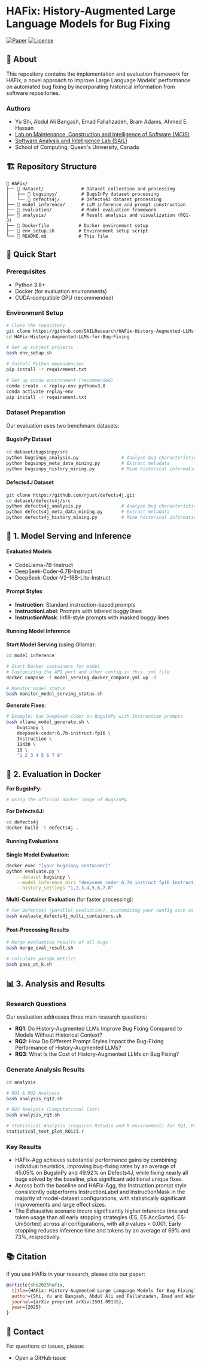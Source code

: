 # HAFix: History-Augmented Large Language Models for Bug Fixing

[![Paper](https://img.shields.io/badge/Paper-arXiv:2501.09135-red)](https://arxiv.org/abs/2501.09135)
[![License](https://img.shields.io/badge/License-MIT-blue.svg)](LICENSE)

## 📖 About

This repository contains the implementation and evaluation framework for HAFix, a novel approach to improve Large Language Models' performance on automated bug fixing by incorporating historical information from software repositories.

### Authors
- Yu Shi, Abdul Ali Bangash, Emad Fallahzadeh, Bram Adams, Ahmed E. Hassan
- [Lab on Maintenance, Construction and Intelligence of Software (MCIS)](https://mcis.cs.queensu.ca)
- [Software Analysis and Intelligence Lab (SAIL)](https://sail.cs.queensu.ca)
- School of Computing, Queen's University, Canada

## 🏗️ Repository Structure

```
📁 HAFix/
├── 📁 dataset/              # Dataset collection and processing
│   ├── 📁 bugsinpy/         # BugsInPy dataset processing
│   └── 📁 defects4j/        # Defects4J dataset processing
├── 📁 model_inference/      # LLM inference and prompt construction
├── 📁 evaluation/           # Model evaluation framework
├── 📁 analysis/             # Result analysis and visualization (RQ1-3)
├── 📄 Dockerfile           # Docker environment setup
├── 📄 env_setup.sh         # Environment setup script
└── 📄 README.md            # This file
```

## 🚀 Quick Start

### Prerequisites

- Python 3.8+
- Docker (for evaluation environments)
- CUDA-compatible GPU (recommended)

### Environment Setup

```bash
# Clone the repository
git clone https://github.com/SAILResearch/HAFix-History-Augmented-LLMs-for-Bug-Fixing.git
cd HAFix-History-Augmented-LLMs-for-Bug-Fixing

# Set up subject projects
bash env_setup.sh

# Install Python dependencies
pip install -r requirement.txt

# Set up conda environment (recommended)
conda create -n replay-env python=3.8
conda activate replay-env
pip install -r requirement.txt
```

### Dataset Preparation

Our evaluation uses two benchmark datasets:

#### BugsInPy Dataset
```bash
cd dataset/bugsinpy/src
python bugsinpy_analysis.py                # Analyze bug characteristics
python bugsinpy_meta_data_mining.py        # Extract metadata
python bugsinpy_history_mining.py          # Mine historical information
```

#### Defects4J Dataset
```bash
git clone https://github.com/rjust/defects4j.git
cd dataset/defects4j/src
python defects4j_analysis.py               # Analyze bug characteristics  
python defects4j_meta_data_mining.py       # Extract metadata
python defects4j_history_mining.py         # Mine historical information
```

## 🔧 1. Model Serving and Inference 

#### Evaluated Models
- CodeLlama-7B-Instruct
- DeepSeek-Coder-6.7B-Instruct
- DeepSeek-Coder-V2-16B-Lite-Instruct

#### Prompt Styles
- **Instruction**: Standard instruction-based prompts
- **InstructionLabel**: Prompts with labeled buggy lines
- **InstructionMask**: Infill-style prompts with masked buggy lines

#### Running Model Inference

**Start Model Serving** (using Ollama):
```bash
cd model_inference

# Start Docker containers for model
# Customizing the API port and other config in this .yml file
docker compose -f model_serving_docker_compose.yml up -d

# Monitor model status
bash monitor_model_serving_status.sh
```

**Generate Fixes**:
```bash
# Example: Run DeepSeek-Coder on BugsInPy with Instruction prompts
bash ollama_model_generate.sh \
    bugsinpy \
    deepseek-coder:6.7b-instruct-fp16 \
    Instruction \
    11430 \
    10 \
    "1 2 3 4 5 6 7 8"
```

## 🐳 2. Evaluation in Docker

**For BugsInPy:**
```bash
# Using the official docker image of BugsInPy.
```

**For Defects4J:**
```bash
cd defects4j
docker build -t defects4j .
```

#### Running Evaluations

**Single Model Evaluation:**
```bash
docker exec "[your bugsinpy container]"
python evaluate.py \
    --dataset bugsinpy \
    --model_inference_dirs "deepseek_coder_6.7b_instruct_fp16_Instruction" \
    --history_settings "1,2,3,4,5,6,7,8"
```

**Multi-Container Evaluation** (for faster processing):
```bash
# For Defects4J (parallel evaluation), customizing your config such as the number of containers, log file in config file 
bash evaluate_defects4j_multi_containers.sh
```

#### Post-Processing Results

```bash
# Merge evaluation results of all bugs
bash merge_eval_result.sh

# Calculate pass@k metrics
bash pass_at_k.sh
```

## 📊 3. Analysis and Results

### Research Questions

Our evaluation addresses three main research questions:

- **RQ1**: Do History-Augmented LLMs Improve Bug Fixing Compared to Models Without Historical Context?
- **RQ2**: How Do Different Prompt Styles Impact the Bug-Fixing Performance of History-Augmented LLMs?
- **RQ3**: What Is the Cost of History-Augmented LLMs on Bug Fixing?

### Generate Analysis Results

```bash
cd analysis

# RQ1 & RQ2 Analysis
bash analysis_rq12.sh

# RQ3 Analysis (Computational Cost)  
bash analysis_rq3.sh

# Statistical Analysis (requires Rstudio and R environment) for RQ1, RQ2 and RQ3
statistical_test_plot_RQ123.r
```

### Key Results

-  HAFix-Agg achieves substantial performance gains by combining individual heuristics, improving bug-fixing rates 
by an average of 45.05% on BugsInPy and 49.92% on Defects4J, while fixing nearly all bugs solved by the baseline, 
plus significant additional unique fixes.
- Across both the baseline and HAFix-Agg, the Instruction prompt style consistently outperforms InstructionLabel and InstructionMask 
in the majority of model-dataset configurations, with statistically significant improvements and large effect sizes.
- The Exhaustive scenario incurs significantly higher inference time and token usage than all early stopping strategies (ES, ES
AccSorted, ES-UniSorted) across all configurations, with all 𝑝 values < 0.001. Early stopping reduces inference time and tokens by an average of 69% and 73%, respectively.


## 📚 Citation

If you use HAFix in your research, please cite our paper:

```bibtex
@article{shi2025hafix,
  title={HAFix: History-Augmented Large Language Models for Bug Fixing},
  author={Shi, Yu and Bangash, Abdul Ali and Fallahzadeh, Emad and Adams, Bram and Hassan, Ahmed E},
  journal={arXiv preprint arXiv:2501.09135},
  year={2025}
}
```

## 📧 Contact

For questions or issues, please:
- Open a GitHub issue
